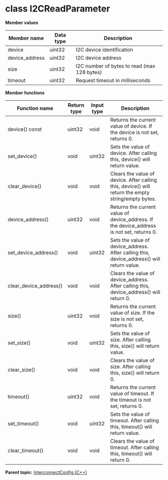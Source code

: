 # class I2CReadParameter

 **Member values** 

|Member name|Data type|Description|
|-----------|---------|-----------|
|device|uint32|I2C device identification|
|device\_address|uint32|I2C device address|
|size|uint32|I2C number of bytes to read \(max 128 bytes\)|
|timeout|uint32|Request timeout in milliseconds|

 **Member functions** 

|Function name|Return type|Input type|Description|
|-------------|-----------|----------|-----------|
|device\(\) const|uint32|void|Returns the current value of device. If the device is not set, returns 0.|
|set\_device\(\)|void|uint32|Sets the value of device. After calling this, device\(\) will return value.|
|clear\_device\(\)|void|void|Clears the value of device. After calling this, device\(\) will return the empty string/empty bytes.|
|device\_address\(\)|uint32|void|Returns the current value of device\_address. If the device\_address is not set, returns 0.|
|set\_device\_address\(\)|void|uint32|Sets the value of device\_address. After calling this, device\_address\(\) will return value.|
|clear\_device\_address\(\)|void|void|Clears the value of device\_address. After calling this, device\_address\(\) will return 0.|
|size\(\)|uint32|void|Returns the current value of size. If the size is not set, returns 0.|
|set\_size\(\)|void|uint32|Sets the value of size. After calling this, size\(\) will return value.|
|clear\_size\(\)|void|void|Clears the value of size. After calling this, size\(\) will return 0.|
|timeout\(\)|uint32|void|Returns the current value of timeout. If the timeout is not set, returns 0.|
|set\_timeout\(\)|void|uint32|Sets the value of timeout. After calling this, timeout\(\) will return value.|
|clear\_timeout\(\)|void|void|Clears the value of timeout. After calling this, timeout\(\) will return 0.|

**Parent topic:** [InterconnectConfig \(C++\)](../../summary_pages/InterconnectConfig.md)

